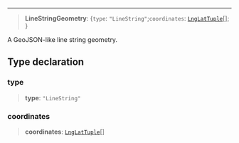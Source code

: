 ***

> **LineStringGeometry**: \{`type`: `"LineString"`;`coordinates`: [`LngLatTuple`](LngLatTuple.md)\[]; }

A GeoJSON-like line string geometry.

## Type declaration

### type

> **type**: `"LineString"`

### coordinates

> **coordinates**: [`LngLatTuple`](LngLatTuple.md)\[]
